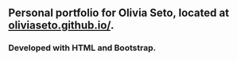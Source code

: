 ## Personal portfolio for Olivia Seto, located at [oliviaseto.github.io/](oliviaseto.github.io/).
### Developed with HTML and Bootstrap.

